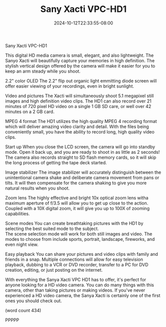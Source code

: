 ﻿---
title: "Sany Xacti VPC-HD1"
date: 2024-10-12T22:33:55-08:00
description: "High Definition Video Cameras Tips for Web Success"
featured_image: "/images/High Definition Video Cameras.jpg"
tags: ["High Definition Video Cameras"]
---

Sany Xacti VPC-HD1

This digital HD media camera is small, elegant, and
also lightweight.  The Sanyo Xacti will beautifully
capture your memories in high definition.  The
stylish vertical design offered by the camera will
make it easier for you to keep an arm steady while
you shoot.

2.2" color OLED
The 2.2" flip out organic light emmitting diode 
screen will offer easier viewing of your recordings,
even in bright sunlight.

Video and pictures
The Xacti will simultaneously shoot 5.1 megapixel
still images and high definition video clips.  The
HD1 can also record over 21 minutes of 720 pixel
HD video on a single 1 GB SD care, or well over 42
minutes on a 2 GB card.

MPEG 4 format
The HD1 utilizes the high quality MPEG 4 recording
format which will deliver amazing video clarity and
detail.  With the files being conveniently small, 
you have the ability to record long, high quality
video clips.

Start up
When you close the LCD screen, the camera will go
into standby mode.  Open it back up, and you are
ready to shoot in as little as 2 seconds!  The
camera also records straight to SD flash memory
cards, so it will skip the long process of getting
the tape deck started.

Image stabilizer
The image stabilizer will accurately distinguish
between the unintentional camera shake and 
deliberate camera movement from pans or tilts.  It
will then compensate for the camera shaking to
give you more natural results when you shoot.

Zoom lens
The highly effective and bright 10x optical zoom 
lens witha maximum aperture of f/3.5 will allow you
to get up close to the action.  Coupled with a 10X
digital zoom, it will give you up to 100X of zooming
capabilities.

Scene modes
You can create breathtaking pictures with the HD1
by selecting the best suited mode to the subject.  
The scene selection mode will work for both still
images and video.  The modes to choose from include
sports, portrait, landscape, fireworks, and even
night view.

Easy playback
You can share your pictures and video clips with
family and friends in a snap.  Multiple connections
will allow for easy television playback, dubbing
to a VCR or DVD recorder, transfer to a PC for DVD
creation, editing, or just posting on the internet.

With everything the Sanya Xacti VPC HD1 has to 
offer, it's perfect for anyone looking for a HD
video camera.  You can do many things with this
camera, other than taking pictures or making videos.
If you've never experienced a HD video camera, the
Sanya Xacti is certainly one of the first ones you
should check out.

(word count 434)

PPPPP
